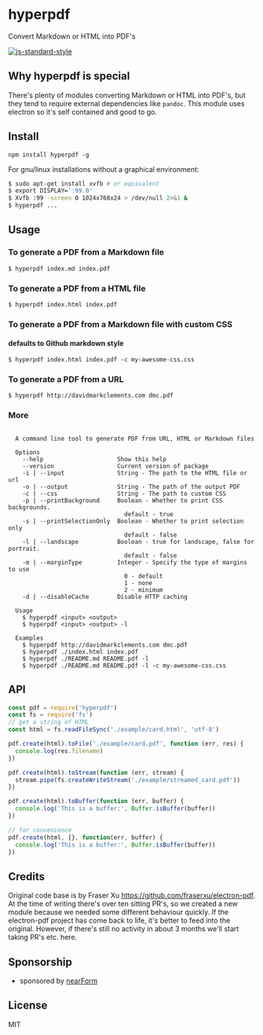 # hyperpdf

Convert Markdown or HTML into PDF's

[![js-standard-style][standard-image]][standard-url]

## Why hyperpdf is special

There's plenty of modules converting Markdown or HTML into PDF's, but
they tend to require external dependencies like `pandoc`. This module
uses electron so it's self contained and good to go.

## Install


```
npm install hyperpdf -g
```

For gnu/linux installations without a graphical environment:

```bash
$ sudo apt-get install xvfb # or equivalent
$ export DISPLAY=':99.0'
$ Xvfb :99 -screen 0 1024x768x24 > /dev/null 2>&1 &
$ hyperpdf ...
```

## Usage

### To generate a PDF from a Markdown file

```
$ hyperpdf index.md index.pdf
```

### To generate a PDF from a HTML file

```
$ hyperpdf index.html index.pdf
```

### To generate a PDF from a Markdown file with custom CSS
#### defaults to Github markdown style

```
$ hyperpdf index.html index.pdf -c my-awesome-css.css
```

### To generate a PDF from a URL

```
$ hyperpdf http://davidmarkclements.com dmc.pdf
```

### More

```

  A command line tool to generate PDF from URL, HTML or Markdown files

  Options
    --help                     Show this help
    --version                  Current version of package
    -i | --input               String - The path to the HTML file or url
    -o | --output              String - The path of the output PDF
    -c | --css                 String - The path to custom CSS
    -p | --printBackground     Boolean - Whether to print CSS backgrounds.
                                 default - true
    -s | --printSelectionOnly  Boolean - Whether to print selection only
                                 default - false
    -l | --landscape           Boolean - true for landscape, false for portrait.
                                 default - false
    -m | --marginType          Integer - Specify the type of margins to use
                                 0 - default
                                 1 - none
                                 2 - minimum
    -d | --disableCache        Disable HTTP caching

  Usage
    $ hyperpdf <input> <output>
    $ hyperpdf <input> <output> -l

  Examples
    $ hyperpdf http://davidmarkclements.com dmc.pdf
    $ hyperpdf ./index.html index.pdf
    $ hyperpdf ./README.md README.pdf -l
    $ hyperpdf ./README.md README.pdf -l -c my-awesome-css.css

```

## API

```js
const pdf = require('hyperpdf')
const fs = require('fs')
// get a string of HTML
const html = fs.readFileSync('./example/card.html', 'utf-8')

pdf.create(html).toFile('./example/card.pdf', function (err, res) {
  console.log(res.filename)
})

pdf.create(html).toStream(function (err, stream) {
  stream.pipe(fs.createWriteStream('./example/streamed_card.pdf'))
})

pdf.create(html).toBuffer(function (err, buffer) {
  console.log('This is a buffer:', Buffer.isBuffer(buffer))
})

// for convenience
pdf.create(html, {}, function(err, buffer) {
  console.log('This is a buffer:', Buffer.isBuffer(buffer))
})
```

## Credits

Original code base is by Fraser Xu https://github.com/fraserxu/electron-pdf.
At the time of writing there's over ten sitting PR's, so we created a new module
because we needed some different behaviour quickly. If the electron-pdf project
has come back to life, it's better to feed into the original. However, if there's
still no activity in about 3 months we'll start taking PR's etc. here.


## Sponsorship

* sponsored by [nearForm](http://nearform.com)


## License

MIT


[standard-image]: https://img.shields.io/badge/code%20style-standard-brightgreen.svg?style=flat-square

[standard-url]: https://github.com/feross/standard
